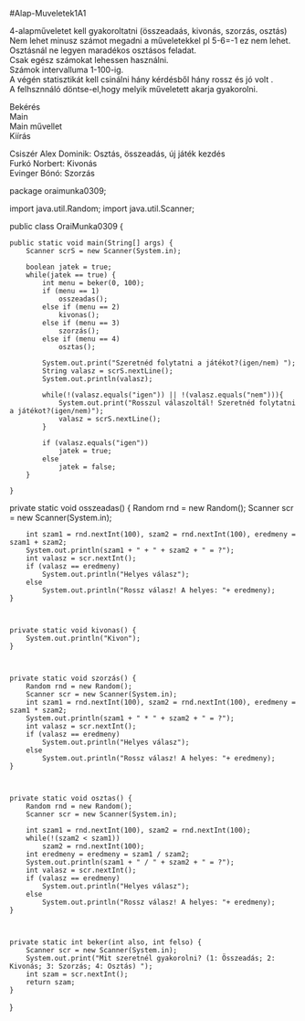  #Alap-Muveletek1A1

4-alapműveletet kell gyakoroltatni (összeadaás, kivonás, szorzás, osztás)<br>
Nem lehet minusz számot megadni a műveletekkel pl 5-6=-1 ez nem lehet.<br>
Osztásnál ne legyen maradékos osztásos feladat.<br>
Csak egész számokat lehessen használni.<br>
Számok intervalluma 1-100-ig.<br>
A végén statisztikát kell csinálni hány kérdésből hány rossz és jó volt .<br>
A felhsznnáló döntse-el,hogy melyik műveletett akarja gyakorolni. <br>

Bekérés<br>
Main<br>
Main művellet<br>
Kiírás<br>

Csiszér Alex Dominik: Osztás, összeadás, új játék kezdés <br>
Furkó Norbert: Kivonás <br>
Evinger Bónó: Szorzás

package oraimunka0309;

import java.util.Random;
import java.util.Scanner;

public class OraiMunka0309 {
    
    public static void main(String[] args) {
        Scanner scrS = new Scanner(System.in);
        
        boolean jatek = true;
        while(jatek == true) {
            int menu = beker(0, 100);
            if (menu == 1) 
                osszeadas();
            else if (menu == 2)
                kivonas();
            else if (menu == 3) 
                szorzás();
            else if (menu == 4) 
                osztas();
            
            System.out.print("Szeretnéd folytatni a játékot?(igen/nem) ");
            String valasz = scrS.nextLine();
            System.out.println(valasz);
            
            while(!(valasz.equals("igen")) || !(valasz.equals("nem"))){
                System.out.print("Rosszul válaszoltál! Szeretnéd folytatni a játékot?(igen/nem)");
                valasz = scrS.nextLine();
            }
            
            if (valasz.equals("igen")) 
                jatek = true;
            else
                jatek = false;
        }
        
    }
    
   private static void osszeadas() {
        Random rnd = new Random();
        Scanner scr = new Scanner(System.in);
        
        int szam1 = rnd.nextInt(100), szam2 = rnd.nextInt(100), eredmeny = szam1 + szam2;
        System.out.println(szam1 + " + " + szam2 + " = ?");
        int valasz = scr.nextInt();
        if (valasz == eredmeny)
            System.out.println("Helyes válasz");
        else
            System.out.println("Rossz válasz! A helyes: "+ eredmeny);
    }



    private static void kivonas() {
        System.out.println("Kivon");
    }



    private static void szorzás() {
        Random rnd = new Random();
        Scanner scr = new Scanner(System.in);
        int szam1 = rnd.nextInt(100), szam2 = rnd.nextInt(100), eredmeny = szam1 * szam2;
        System.out.println(szam1 + " * " + szam2 + " = ?");
        int valasz = scr.nextInt();
        if (valasz == eredmeny)
            System.out.println("Helyes válasz");
        else
            System.out.println("Rossz válasz! A helyes: "+ eredmeny);
    }



    private static void osztas() {
        Random rnd = new Random();
        Scanner scr = new Scanner(System.in);
        
        int szam1 = rnd.nextInt(100), szam2 = rnd.nextInt(100);
        while(!(szam2 < szam1))
            szam2 = rnd.nextInt(100);
        int eredmeny = eredmeny = szam1 / szam2;
        System.out.println(szam1 + " / " + szam2 + " = ?");
        int valasz = scr.nextInt();
        if (valasz == eredmeny)
            System.out.println("Helyes válasz");
        else
            System.out.println("Rossz válasz! A helyes: "+ eredmeny);
    }



    private static int beker(int also, int felso) {
        Scanner scr = new Scanner(System.in);
        System.out.print("Mit szeretnél gyakorolni? (1: Összeadás; 2: Kivonás; 3: Szorzás; 4: Osztás) ");
        int szam = scr.nextInt();
        return szam;
    }
}
